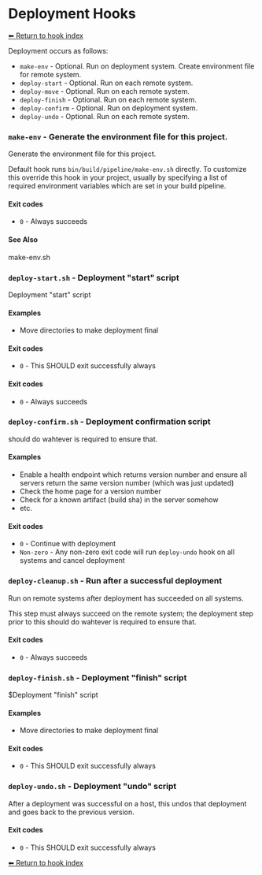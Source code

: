 # Deployment Hooks

[⬅ Return to hook index](index.md)

Deployment occurs as follows:

- `make-env` - Optional. Run on deployment system. Create environment file for remote system.
- `deploy-start` - Optional. Run on each remote system.
- `deploy-move` - Optional. Run on each remote system.
- `deploy-finish` - Optional. Run on each remote system.
- `deploy-confirm` - Optional. Run on deployment system.
- `deploy-undo` - Optional. Run on each remote system.


### `make-env` - Generate the environment file for this project.

Generate the environment file for this project.

Default hook runs `bin/build/pipeline/make-env.sh` directly. To customize this
override this hook in your project, usually by specifying a list of
required environment variables which are set in your build pipeline.

#### Exit codes

- `0` - Always succeeds

#### See Also

make-env.sh


### `deploy-start.sh` - Deployment "start" script

Deployment "start" script

#### Examples

- Move directories to make deployment final

#### Exit codes

- `0` - This SHOULD exit successfully always

#### Exit codes

- `0` - Always succeeds

### `deploy-confirm.sh` - Deployment confirmation script

should do wahtever is required to ensure that.

#### Examples

- Enable a health endpoint which returns version number and ensure all servers return the same version number (which was just updated)
- Check the home page for a version number
- Check for a known artifact (build sha) in the server somehow
- etc.

#### Exit codes

- `0` - Continue with deployment
- `Non-zero` - Any non-zero exit code will run `deploy-undo` hook on all systems and cancel deployment

### `deploy-cleanup.sh` - Run after a successful deployment

Run on remote systems after deployment has succeeded on all systems.

This step must always succeed on the remote system; the deployment step prior to this
should do wahtever is required to ensure that.

#### Exit codes

- `0` - Always succeeds

### `deploy-finish.sh` - Deployment "finish" script

$Deployment "finish" script

#### Examples

- Move directories to make deployment final

#### Exit codes

- `0` - This SHOULD exit successfully always

### `deploy-undo.sh` - Deployment "undo" script

After a deployment was successful on a host, this undos that deployment and goes back to the previous version.

#### Exit codes

- `0` - This SHOULD exit successfully always

[⬅ Return to hook index](index.md)
